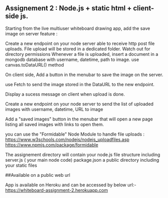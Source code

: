 ## Assignement 2 : Node.js + static html + client-side js.
Starting from the live multiuser whiteboard drawing app, add the save image on server feature :

Create a new endpoint on your node server able to receive http post file uploads. File upload will be stored in a dedicated folder. Watch out for directory permissions Whenever a file is uploaded, insert a document in a mongodb database with username, datetime, path to image.
use canvas.toDataURL() method

On client side, Add a button in the menubar to save the image on the server.

use Fetch to send the image stored in the DataURL to the new endpoint.

Display a sucess message on client when upload is done.

Create a new endpoint on your node server to send the list of uploaded images with username, datetime, URL to image

Add a "saved images" button in the menubar that will open a new page listing all saved images with links to open them.

you can use the "Formidable" Node Module to handle file uploads : https://www.w3schools.com/nodejs/nodejs_uploadfiles.asp https://www.npmjs.com/package/formidable

The assignement directory will contain your node.js file structure including server.js ( your main node code) package.json a public directory including your static files

##Available on a public web url

App is available on Heroku and can be accessed by below url:-
https://whiteboard-assignment-2.herokuapp.com